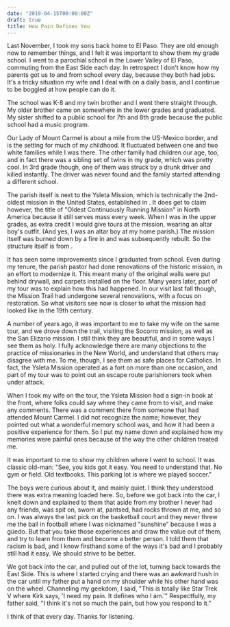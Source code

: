 ```yaml
---
date: "2019-04-15T00:00:00Z"
draft: true
title: How Pain Defines You
---
```


Last November, I took my sons back home to El Paso. They are old enough now to remember things, and I felt it was important to show them my grade school. I went to a parochial school in the Lower Valley of El Paso, commuting from the East Side each day. In retrospect I don't know how my parents got us to and from school every day, because they both had jobs. It's a tricky situation my wife and I deal with on a daily basis, and I continue to be boggled at how people can do it.

The school was K-8 and my twin brother and I went there straight through. My older brother came on somewhere in the lower grades and graduated. My sister shifted to a public school for 7th and 8th grade because the public school had a music program.

Our Lady of Mount Carmel is about a mile from the US-Mexico border, and is the setting for much of my childhood. It fluctuated between one and two white families while I was there. The other family had children our age, too, and in fact there was a sibling set of twins in my grade, which was pretty cool. In 3rd grade though, one of them was struck by a drunk driver and killed instantly. The driver was never found and the family started attending a different school.

<pic>

The parish itself is next to the Ysleta Mission, which is technically the 2nd-oldest mission in the United States, established in <??year??>. It does get to claim however, the title of "Oldest Continuously Running Mission" in North America because it still serves mass every week. When I was in the upper grades, as extra credit I would give tours at the mission, wearing an altar boy's outfit. (And yes, I was an altar boy at my home parish.) The mission itself was burned down by a fire in <??year??> and was subsequently rebuilt. So the structure itself is from <???year???>. 

It has seen some improvements since I graduated from school. Even during my tenure, the parish pastor had done renovations of the historic mission, in an effort to modernize it. This meant many of the original walls were put behind drywall, and carpets installed on the floor. Many years later, part of my tour was to explain how this had happened. In our visit last fall though, the Mission Trail had undergone several renovations, with a focus on restoration. So what visitors see now is closer to what the mission had looked like in the 19th century. 

<pic>

A number of years ago, it was important to me to take my wife on the same tour, and we drove down the trail, visiting the Socorro mission, as well as the San Elizario mission. I still think they are beautiful, and in some ways I see them as holy. I fully acknowledge there are many objections to the practice of missionaries in the New World, and understand that others may disagree with me. To me, though, I see them as safe places for Catholics. In fact, the Ysleta Mission operated as a fort on more than one occasion, and part of my tour was to point out an escape route parishioners took when under attack. 

When I took my wife on the tour, the Ysleta Mission had a sign-in book at the front, where folks could say where they came from to visit, and make any comments. There was a comment there from someone that had attended Mount Carmel. I did not recognize the name; however, they pointed out what a wonderful memory school was, and how it had been a positive experience for them. So I put my name down and explained how my memories were painful ones because of the way the other children treated me.

It was important to me to show my children where I went to school. It was classic old-man: "See, you kids got it easy. You need to understand that. No gym or field. Old textbooks. This parking lot is where we played soccer."

The boys were curious about it, and mainly quiet. I think they understood there was extra meaning loaded here. So, before we got back into the car, I knelt down and explained to them that aside from my brother I never had any friends, was spit on, sworn at, pantsed, had rocks thrown at me, and so on. I was always the last pick on the basketball court and they never threw me the ball in football where I was nicknamed "sunshine" because I was a güedo. But that you take those experiences and draw the value out of them, and try to learn from them and become a better person. I told them that racism is bad, and I know firsthand some of the ways it's bad and I probably still had it easy. We should strive to be better.

We got back into the car, and pulled out of the lot, turning back towards the East Side. This is where I started crying and there was an awkward hush in the car until my father put a hand on my shoulder while his other hand was on the wheel. Channeling my geekdom, I said, "This is totally like Star Trek V where Kirk says, 'I need my pain. It defines who I am.'" Respectfully, my father said, "I think it's not so much the pain, but how you respond to it."

I think of that every day. Thanks for listening.

